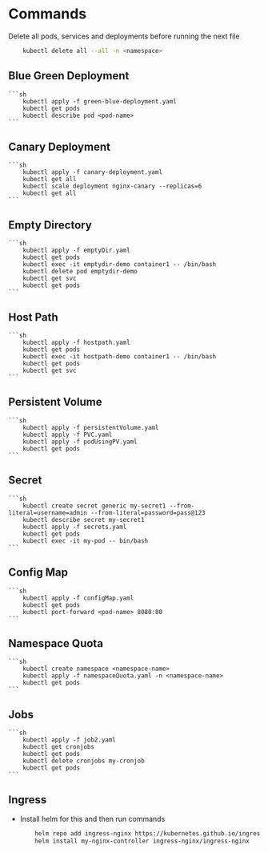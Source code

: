 # Commands

Delete all pods, services and deployments before running the next file

```sh
    kubectl delete all --all -n <namespace>
```

## Blue Green Deployment

    ```sh
        kubectl apply -f green-blue-deployment.yaml
        kubectl get pods
        kubectl describe pod <pod-name>
    ```

## Canary Deployment

    ```sh
        kubectl apply -f canary-deployment.yaml
        kubectl get all
        kubectl scale deployment nginx-canary --replicas=6
        kubectl get all
    ```

## Empty Directory

    ```sh
        kubectl apply -f emptyDir.yaml
        kubectl get pods
        kubectl exec -it emptydir-demo container1 -- /bin/bash
        kubectl delete pod emptydir-demo
        kubectl get svc
        kubectl get pods
    ```

## Host Path

    ```sh
        kubectl apply -f hostpath.yaml
        kubectl get pods
        kubectl exec -it hostpath-demo container1 -- /bin/bash
        kubectl get pods
        kubectl get svc
    ```

## Persistent Volume

    ```sh
        kubectl apply -f persistentVolume.yaml
        kubectl apply -f PVC.yaml
        kubectl apply -f podUsingPV.yaml
        kubectl get pods
    ```

## Secret

    ```sh
        kubectl create secret generic my-secret1 --from-literal=username=admin --from-literal=password=pass@123
        kubectl describe secret my-secret1
        kubectl apply -f secrets.yaml
        kubectl get pods
        kubectl exec -it my-pod -- bin/bash
    ```

## Config Map

    ```sh
        kubectl apply -f configMap.yaml
        kubectl get pods
        kubectl port-forward <pod-name> 8080:80
    ```

## Namespace Quota

    ```sh
        kubectl create namespace <namespace-name>
        kubectl apply -f namespaceQuota.yaml -n <namespace-name>
        kubectl get pods
    ```

## Jobs

    ```sh
        kubectl apply -f job2.yaml
        kubectl get cronjobs
        kubectl get pods
        kubectl delete cronjobs my-cronjob
        kubectl get pods
    ```

## Ingress

- Install helm for this and then run commands
  ```sh
      helm repo add ingress-nginx https://kubernetes.github.io/ingress-nginx
      helm install my-nginx-controller ingress-nginx/ingress-nginx
  ```
